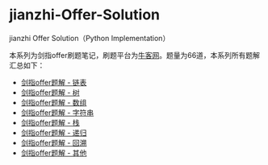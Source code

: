 # jianzhi-Offer-Solution
jianzhi Offer Solution（Python Implementation）

本系列为剑指offer刷题笔记，刷题平台为[牛客网](https://www.nowcoder.com/ta/coding-interviews)。题量为66道，本系列所有题解汇总如下：

- [剑指offer题解 - 链表](https://huangqiancun.github.io/2019/05/13/剑指offer-链表/)
- [剑指offer题解 - 树](https://huangqiancun.github.io/2019/05/13/剑指offer-树/)
- [剑指offer题解 - 数组](https://huangqiancun.github.io/2019/05/13/剑指offer-数组/)
- [剑指offer题解 - 字符串](https://huangqiancun.github.io/2019/05/13/剑指offer-字符串/)
- [剑指offer题解 - 栈](https://huangqiancun.github.io/2019/05/13/剑指offer-栈/)
- [剑指offer题解 - 递归](https://huangqiancun.github.io/2019/05/13/剑指offer-递归/)
- [剑指offer题解 - 回溯](https://huangqiancun.github.io/2019/05/13/剑指offer-回溯/)
- [剑指offer题解 - 其他](https://huangqiancun.github.io/2019/05/13/剑指offer-其他/)